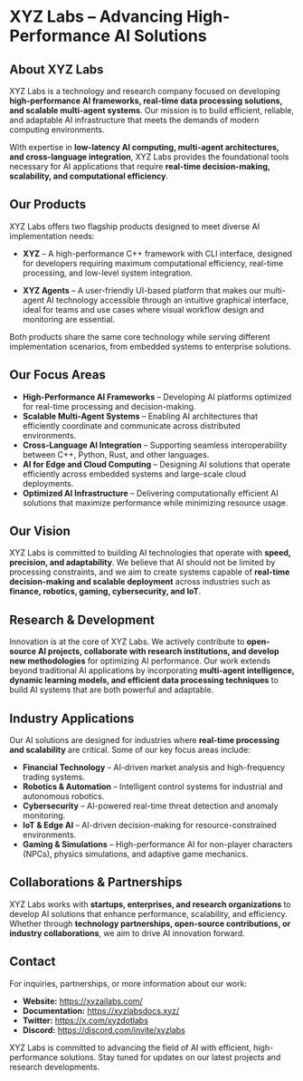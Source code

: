 # **XYZ Labs – Advancing High-Performance AI Solutions**  

## **About XYZ Labs**  
XYZ Labs is a technology and research company focused on developing **high-performance AI frameworks, real-time data processing solutions, and scalable multi-agent systems**. Our mission is to build efficient, reliable, and adaptable AI infrastructure that meets the demands of modern computing environments.  

With expertise in **low-latency AI computing, multi-agent architectures, and cross-language integration**, XYZ Labs provides the foundational tools necessary for AI applications that require **real-time decision-making, scalability, and computational efficiency**.  

## **Our Products**

XYZ Labs offers two flagship products designed to meet diverse AI implementation needs:

- **XYZ** – A high-performance C++ framework with CLI interface, designed for developers requiring maximum computational efficiency, real-time processing, and low-level system integration.

- **XYZ Agents** – A user-friendly UI-based platform that makes our multi-agent AI technology accessible through an intuitive graphical interface, ideal for teams and use cases where visual workflow design and monitoring are essential.

Both products share the same core technology while serving different implementation scenarios, from embedded systems to enterprise solutions.

## **Our Focus Areas**  
- **High-Performance AI Frameworks** – Developing AI platforms optimized for real-time processing and decision-making.  
- **Scalable Multi-Agent Systems** – Enabling AI architectures that efficiently coordinate and communicate across distributed environments.  
- **Cross-Language AI Integration** – Supporting seamless interoperability between C++, Python, Rust, and other languages.  
- **AI for Edge and Cloud Computing** – Designing AI solutions that operate efficiently across embedded systems and large-scale cloud deployments.  
- **Optimized AI Infrastructure** – Delivering computationally efficient AI solutions that maximize performance while minimizing resource usage.  

## **Our Vision**  
XYZ Labs is committed to building AI technologies that operate with **speed, precision, and adaptability**. We believe that AI should not be limited by processing constraints, and we aim to create systems capable of **real-time decision-making and scalable deployment** across industries such as **finance, robotics, gaming, cybersecurity, and IoT**.  

## **Research & Development**  
Innovation is at the core of XYZ Labs. We actively contribute to **open-source AI projects, collaborate with research institutions, and develop new methodologies** for optimizing AI performance. Our work extends beyond traditional AI applications by incorporating **multi-agent intelligence, dynamic learning models, and efficient data processing techniques** to build AI systems that are both powerful and adaptable.  

## **Industry Applications**  
Our AI solutions are designed for industries where **real-time processing and scalability** are critical. Some of our key focus areas include:  
- **Financial Technology** – AI-driven market analysis and high-frequency trading systems.  
- **Robotics & Automation** – Intelligent control systems for industrial and autonomous robotics.  
- **Cybersecurity** – AI-powered real-time threat detection and anomaly monitoring.  
- **IoT & Edge AI** – AI-driven decision-making for resource-constrained environments.  
- **Gaming & Simulations** – High-performance AI for non-player characters (NPCs), physics simulations, and adaptive game mechanics.  

## **Collaborations & Partnerships**  
XYZ Labs works with **startups, enterprises, and research organizations** to develop AI solutions that enhance performance, scalability, and efficiency. Whether through **technology partnerships, open-source contributions, or industry collaborations**, we aim to drive AI innovation forward.  

## **Contact**  
For inquiries, partnerships, or more information about our work:  
- **Website:** https://xyzailabs.com/
- **Documentation:** https://xyzlabsdocs.xyz/
- **Twitter:** https://x.com/xyzdotlabs
- **Discord:** https://discord.com/invite/xyzlabs

XYZ Labs is committed to advancing the field of AI with efficient, high-performance solutions. Stay tuned for updates on our latest projects and research developments.
